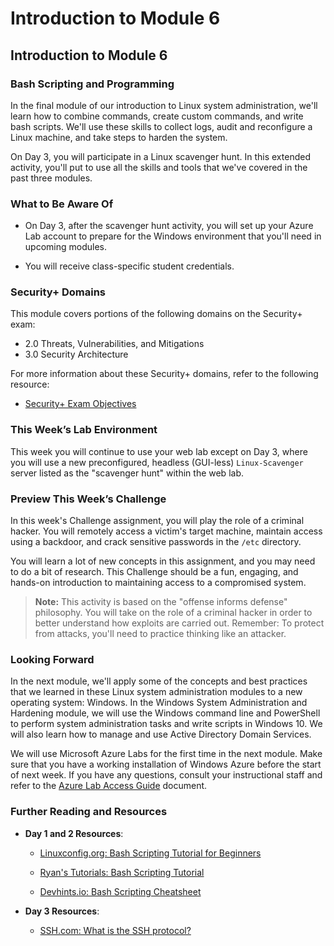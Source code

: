 # Introduction to Module 6

## Introduction to Module 6

### Bash Scripting and Programming

In the final module of our introduction to Linux system administration, we'll learn how to combine commands, create custom commands, and write bash scripts. We'll use these skills to collect logs, audit and reconfigure a Linux machine, and take steps to harden the system. 

On Day 3, you will participate in a Linux scavenger hunt. In this extended activity, you'll put to use all the skills and tools that we've covered in the past three modules. 

### What to Be Aware Of

- On Day 3, after the scavenger hunt activity, you will set up your Azure Lab account to prepare for the Windows environment that you'll need in upcoming modules. 

- You will receive class-specific student credentials.

### Security+ Domains

This module covers portions of the following domains on the Security+ exam:

- 2.0 Threats, Vulnerabilities, and Mitigations
- 3.0 Security Architecture

For more information about these Security+ domains, refer to the following resource: 
   - [Security+ Exam Objectives](https://assets.ctfassets.net/82ripq7fjls2/6TYWUym0Nudqa8nGEnegjG/0f9b974d3b1837fe85ab8e6553f4d623/CompTIA-Security-Plus-SY0-701-Exam-Objectives.pdf)

### This Week’s Lab Environment

This week you will continue to use your web lab except on Day 3, where you will use a new preconfigured, headless (GUI-less) `Linux-Scavenger` server listed as the "scavenger hunt" within the web lab.

### Preview This Week’s Challenge

In this week's Challenge assignment, you will play the role of a criminal hacker. You will remotely access a victim's target machine, maintain access using a backdoor, and crack sensitive passwords in the `/etc` directory.

You will learn a lot of new concepts in this assignment, and you may need to do a bit of research. This Challenge should be a fun, engaging, and hands-on introduction to maintaining access to a compromised system. 

> **Note:** This activity is based on the "offense informs defense" philosophy. You will take on the role of a criminal hacker in order to better understand how exploits are carried out. Remember: To protect from attacks, you'll need to practice thinking like an attacker.

### Looking Forward

In the next module, we'll apply some of the concepts and best practices that we learned in these Linux system administration modules to a new operating system: Windows. In the Windows System Administration and Hardening module, we will use the Windows command line and PowerShell to perform system administration tasks and write scripts in Windows 10. We will also learn how to manage and use Active Directory Domain Services.

We will use Microsoft Azure Labs for the first time in the next module. Make sure that you have a working installation of Windows Azure before the start of next week. If you have any questions, consult your instructional staff and refer to the [Azure Lab Access Guide](https://docs.google.com/document/d/1TIRFGK9IabM7GFKXvMG31-y6UkHS2135jpZlwJUenJE/edit?usp=sharing) document.

### Further Reading and Resources

- **Day 1 and 2 Resources**:

    - [Linuxconfig.org: Bash Scripting Tutorial for Beginners](https://linuxconfig.org/bash-scripting-tutorial-for-beginners)

    - [Ryan's Tutorials: Bash Scripting Tutorial](https://ryanstutorials.net/bash-scripting-tutorial/)

    - [Devhints.io: Bash Scripting Cheatsheet](https://devhints.io/bash)


- **Day 3 Resources**: 

    - [SSH.com: What is the SSH protocol?](https://www.ssh.com/ssh/protocol/)

